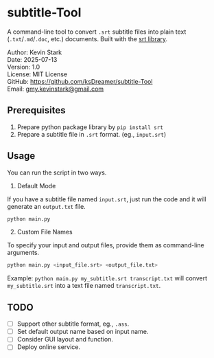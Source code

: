 # subtitle-Tool
A command-line tool to convert `.srt` subtitle files into plain text (`.txt`/`.md`/`.doc`, etc.) documents. Built with the [srt library](https://pypi.org/project/srt/). 

Author: Kevin Stark  
Date: 2025-07-13   
Version: 1.0  
License: MIT License  
GitHub: https://github.com/ksDreamer/subtitle-Tool  
Email: gmy.kevinstark@gmail.com

## Prerequisites
1. Prepare python package library by `pip install srt`
2. Prepare a subtitle file in `.srt` format. (eg., `input.srt`)

## Usage
You can run the script in two ways.

1. Default Mode

If you have a subtitle file named `input.srt`, just run the code and it will generate an `output.txt` file.

```Bash
python main.py
```
2. Custom File Names

To specify your input and output files, provide them as command-line arguments.

```Bash
python main.py <input_file.srt> <output_file.txt>
```
Example: `python main.py my_subtitle.srt transcript.txt` will convert `my_subtitle.srt` into a text file named `transcript.txt`.

## TODO
- [ ] Support other subtitle format, eg., `.ass`.
- [ ] Set default output name based on input name.
- [ ] Consider GUI layout and function.
- [ ] Deploy online service.